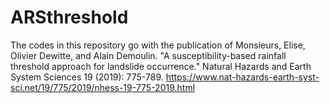 # ARSthreshold
The codes in this repository go with the publication of Monsieurs, Elise, Olivier Dewitte, and Alain Demoulin. 
"A susceptibility-based rainfall threshold approach for landslide occurrence." Natural Hazards and Earth System Sciences 19 (2019): 775-789. 
https://www.nat-hazards-earth-syst-sci.net/19/775/2019/nhess-19-775-2019.html
